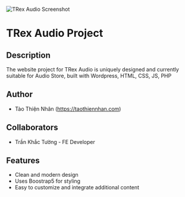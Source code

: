 ![TRex Audio Screenshot](https://raw.githubusercontent.com/TaoThienNhan/Image/main/products/t-rex-audio.png)
# TRex Audio Project

## Description

The website project for TRex Audio is uniquely designed and currently suitable for Audio Store, built with Wordpress, HTML, CSS, JS, PHP

## Author

- Tào Thiện Nhân (https://taothiennhan.com)

## Collaborators

- Trần Khắc Tường - FE Developer

## Features

- Clean and modern design
- Uses Boostrap5 for styling
- Easy to customize and integrate additional content
